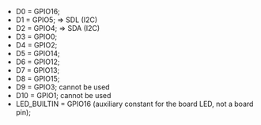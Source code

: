 - D0 = GPIO16;
- D1 = GPIO5;  => SDL  (I2C)
- D2 = GPIO4;  => SDA  (I2C)
- D3 = GPIO0;
- D4 = GPIO2;
- D5 = GPIO14;
- D6 = GPIO12;
- D7 = GPIO13;
- D8 = GPIO15;
- D9 = GPIO3; cannot be used
- D10 = GPIO1; cannot be used
- LED_BUILTIN = GPIO16 (auxiliary constant for the board LED, not a board pin);